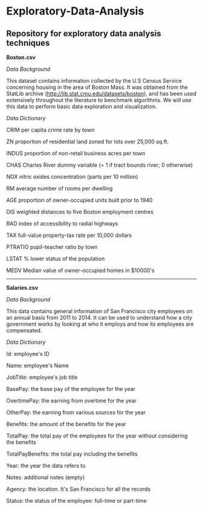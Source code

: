 # Exploratory-Data-Analysis
## Repository for exploratory data analysis techniques

**Boston.csv**

*Data Background*

This dataset contains information collected by the U.S Census Service concerning housing in the area of Boston Mass. It was obtained from
the StatLib archive (http://lib.stat.cmu.edu/datasets/boston), and has been used extensively throughout the literature to benchmark
algorithms. We will use this data to perform basic data exploration and visualization.

*Data Dictionary*

CRIM per capita crime rate by town

ZN proportion of residential land zoned for lots over 25,000 sq.ft.

INDUS proportion of non-retail business acres per town

CHAS Charles River dummy variable (= 1 if tract bounds river; 0 otherwise)

NOX nitric oxides concentration (parts per 10 million)

RM average number of rooms per dwelling

AGE proportion of owner-occupied units built prior to 1940

DIS weighted distances to five Boston employment centres

RAD index of accessibility to radial highways

TAX full-value property-tax rate per 10,000 dollars

PTRATIO pupil-teacher ratio by town

LSTAT % lower status of the population

MEDV Median value of owner-occupied homes in $10000's

---

**Salaries.csv**

*Data Background* 

This data contains general information of San Francisco city employees on an annual basis from 
2011 to 2014. It can be used to understand how a city government works by looking at who it 
employs and how its employees are compensated. 

*Data Dictionary*

Id: employee's ID 

Name: employee's Name 

JobTitle: employee's job title 

BasePay: the base pay of the employee for the year 

OvertimePay: the earning from overtime for the year 

OtherPay: the earning from various sources for the year 

Benefits: the amount of the benefits for the year 

TotalPay: the total pay of the employees for the year without considering the benefits 

TotalPayBenefits: the total pay including the benefits 

Year: the year the data refers to 

Notes: additional notes (empty) 

Agency: the location. It's San Francisco for all the records 

Status: the status of the employee: full-time or part-time 
